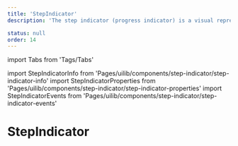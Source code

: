 ```yaml
---
title: 'StepIndicator'
description: 'The step indicator (progress indicator) is a visual representation of a users progress through a set of steps or series of actions.'

status: null
order: 14
---
```


import Tabs from 'Tags/Tabs'

import StepIndicatorInfo from 'Pages/uilib/components/step-indicator/step-indicator-info'
import StepIndicatorProperties from 'Pages/uilib/components/step-indicator/step-indicator-properties'
import StepIndicatorEvents from 'Pages/uilib/components/step-indicator/step-indicator-events'

# StepIndicator

<Tabs>
  <Tabs.Content>
    <StepIndicatorInfo />
  </Tabs.Content>
  <Tabs.Content>
    <StepIndicatorProperties />
  </Tabs.Content>
  <Tabs.Content>
    <StepIndicatorEvents />
  </Tabs.Content>
</Tabs>
